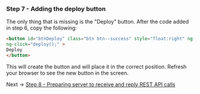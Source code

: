 ### Step 7 - Adding the deploy button
The only thing that is missing is the "Deploy" button.
 After the code added in step 6, copy the following:

```html
<button id="btnDeploy" class="btn btn--success" style="float:right" ng-disabled="loading"
ng-click="deploy();" >
Deploy
</button>
```

This will create the button and will place it in the correct  position.
Refresh your browser to see the new button in the screen.

Next -> [Step 8 - Preparing server to receive and reply REST API calls]

[Step 8 - Preparing server to receive and reply REST API calls]: step8.md